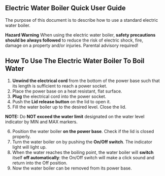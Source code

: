 ## Electric Water Boiler Quick User Guide

The purpose of this document is to describe how to use a standard electric water boiler.

 **Hazard Warning**
 When using the electric water boiler, **safety precautions should be always followed** to reduce the risk of electric shock, fire, damage on a property and/or injuries. Parental advisory required!

## How To Use The Electric Water Boiler To Boil Water
1. **Unwind the electrical cord** from the bottom of the power base such that its length is sufficient to reach a power socket.
2. Place the power base on a heat resistant, flat surface.
3. **Plug** the electrical cord into the power socket.
4. Push the **Lid release button** on the lid to open it.
5. Fill the water boiler up to the desired level. Close the lid.

 **NOTE:** Do  **NOT exceed the water limit** designated on the water level indicator by MIN and MAX markers.
 
6. Position the water boiler **on the power base**. Check if the lid is closed properly.
7. Turn the water boiler on by pushing the **On/Off switch**. The indicator light will light up.
8. When the water reaches the boiling point, the water boiler will **switch** itself **off automatically**: the On/Off switch will make a click sound and return into the Off position.
9. Now the water boiler can be removed from its power base.




